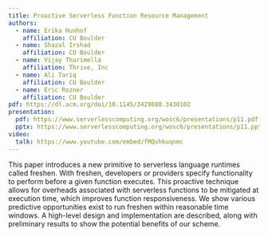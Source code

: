 ```yaml
---
title: Proactive Serverless Function Resource Management
authors:
  - name: Erika Hunhof
    affiliation: CU Boulder
  - name: Shazal Irshad
    affiliation: CU Boulder
  - name: Vijay Thurimella
    affiliation: Thrive, Inc
  - name: Ali Tariq
    affiliation: CU Boulder
  - name: Eric Rozner
    affiliation: CU Boulder
pdf: https://dl.acm.org/doi/10.1145/3429880.3430102
presentation:
  pdf: https://www.serverlesscomputing.org/wosc6/presentations/p11.pdf
  pptx: https://www.serverlesscomputing.org/wosc6/presentations/p11.ppt
video:
  talk: https://www.youtube.com/embed/fMQvhkuqnmc
---
```


This paper introduces a new primitive to serverless language runtimes called freshen. With freshen, developers or providers specify functionality to perform before a given function executes. This proactive technique allows for overheads associated with serverless functions to be mitigated at execution time, which improves function responsiveness. We show various predictive opportunities exist to run freshen within reasonable time windows. A high-level design and implementation are described, along with preliminary results to show the potential benefits of our scheme.